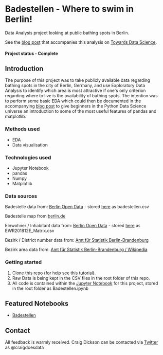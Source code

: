 # Badestellen - Where to swim in Berlin!
Data Analysis project looking at public bathing spots in Berlin.

See the [blog post](https://towardsdatascience.com/where-to-swim-in-berlin-4ed862633cd3) that accompanies this analysis on [Towards Data Science](https://towardsdatascience.com/where-to-swim-in-berlin-4ed862633cd3).

#### Project status - Complete

## Introduction
The purpose of this project was to take publicly available data regarding bathing spots in the city of Berlin, Germany, and use Exploratory Data Analysis to identify which area is most attractive if one's only criterion regarding where to live is the availability of bathing spots. The intention was to perform some basic EDA which could then be documented in the accompanying [blog post](https://towardsdatascience.com/where-to-swim-in-berlin-4ed862633cd3) to give beginners in the Python Data Science universe an introduction to some of the most useful features of pandas and matplotlib.

### Methods used
* EDA
* Data visualisation

### Technologies used
* Jupyter Notebook
* pandas
* Numpy
* Matplotlib


### Data sources
Badestelle data from: [Berlin Open Data](https://daten.berlin.de/datensaetze/liste-der-badestellen) - stored [here](https://github.com/thecraigd/Badestellen/blob/master/badestellen.csv) as badestellen.csv

Badestelle map from [berlin.de](https://www.berlin.de/lageso/gesundheit/gesundheitsschutz/badegewaesser/karte/)

Einwohner / Inhabitant data from: [Berlin Open Data](https://daten.berlin.de/datensaetze/einwohnerinnen-und-einwohner-berlin-lor-planungsr%C3%A4umen-am-31122018) - stored [here](https://github.com/thecraigd/Badestellen/blob/master/EWR201812E_Matrix.csv) as EWR201812E_Matrix.csv

Bezirk / District number data from: [Amt für Statistik Berlin-Brandenburg](https://www.statistik-berlin-brandenburg.de/regionalstatistiken/r-gesamt_neu.asp?Ptyp=410&Sageb=33000&creg=BBB&anzwer=8)

Bezirk area data from: [Amt für Statistik Berlin-Brandenburg / Wikipedia](https://de.wikipedia.org/wiki/Berlin)


### Getting started

1. Clone this repo (for help see this [tutorial](https://help.github.com/articles/cloning-a-repository/)).
2. Raw Data is being kept in the CSV files in the root folder of this repo.
3. All code is contained within the [Jupyter Notebook](https://github.com/thecraigd/Badestellen/blob/master/Badestellen.ipynb) for this project, stored in the root folder as Badestellen.ipynb


## Featured Notebooks
* [Badestellen](https://github.com/thecraigd/Badestellen/blob/master/Badestellen.ipynb)


## Contact
All feedback is warmly received. Craig Dickson can be contacted via [Twitter](https://twitter.com/craigdoesdata) as @craigdoesdata
